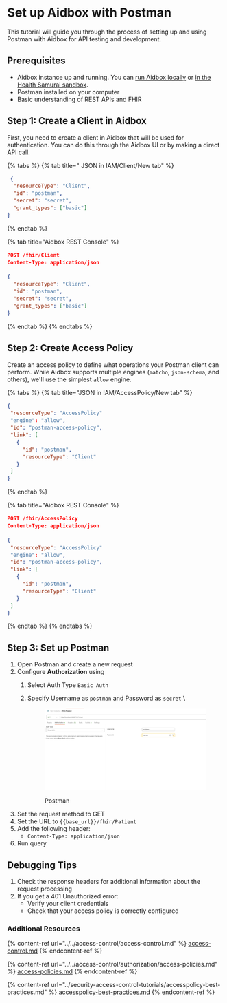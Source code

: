 # Set up Aidbox with Postman

This tutorial will guide you through the process of setting up and using Postman with Aidbox for API testing and development.

## Prerequisites

* Aidbox instance up and running. You can [run Aidbox locally](../../getting-started/run-aidbox-locally.md) or [in the Health Samurai sandbox](../../getting-started/run-aidbox-in-sandbox.md).
* Postman installed on your computer
* Basic understanding of REST APIs and FHIR

## Step 1: Create a Client in Aidbox

First, you need to create a client in Aidbox that will be used for authentication. You can do this through the Aidbox UI or by making a direct API call.

{% tabs %}
{% tab title=" JSON in IAM/Client/New tab" %}
```json
 {
  "resourceType": "Client",
  "id": "postman",
  "secret": "secret",
  "grant_types": ["basic"]
}
```
{% endtab %}

{% tab title="Aidbox REST Console" %}
```json
POST /fhir/Client
Content-Type: application/json

{
  "resourceType": "Client",
  "id": "postman",
  "secret": "secret",
  "grant_types": ["basic"]
}
```
{% endtab %}
{% endtabs %}

## Step 2: Create Access Policy

Create an access policy to define what operations your Postman client can perform. While Aidbox supports multiple engines (`matcho`, `json-schema`, and others), we'll use the simplest `allow` engine.&#x20;

{% tabs %}
{% tab title="JSON in IAM/AccessPolicy/New tab" %}
```json
{
 "resourceType": "AccessPolicy" 
 "engine": "allow",
 "id": "postman-access-policy",
 "link": [
   {
     "id": "postman",
     "resourceType": "Client"
   }
 ]
}
```
{% endtab %}

{% tab title="Aidbox REST Console" %}
```json
POST /fhir/AccessPolicy
Content-Type: application/json

{
 "resourceType": "AccessPolicy" 
 "engine": "allow",
 "id": "postman-access-policy",
 "link": [
   {
     "id": "postman",
     "resourceType": "Client"
   }
 ]
}
```
{% endtab %}
{% endtabs %}

## Step 3: Set up Postman&#x20;

1. Open Postman and create a new request
2. Configure **Authorization** using&#x20;
   1. Select Auth Type `Basic Auth`
   2.  Specify Username as `postman` and Password as `secret` \


       <figure><img src="../../.gitbook/assets/image.png" alt=""><figcaption><p>Postman</p></figcaption></figure>
3. Set the request method to GET
4. Set the URL to `{{base_url}}/fhir/Patient`
5. Add the following header:
   * `Content-Type: application/json`
6. &#x20;Run query

## Debugging Tips

1. Check the response headers for additional information about the request processing
2. If you get a 401 Unauthorized error:
   * Verify your client credentials
   * Check that your access policy is correctly configured

### Additional Resources

{% content-ref url="../../access-control/access-control.md" %}
[access-control.md](../../access-control/access-control.md)
{% endcontent-ref %}

{% content-ref url="../../access-control/authorization/access-policies.md" %}
[access-policies.md](../../access-control/authorization/access-policies.md)
{% endcontent-ref %}

{% content-ref url="../security-access-control-tutorials/accesspolicy-best-practices.md" %}
[accesspolicy-best-practices.md](../security-access-control-tutorials/accesspolicy-best-practices.md)
{% endcontent-ref %}
